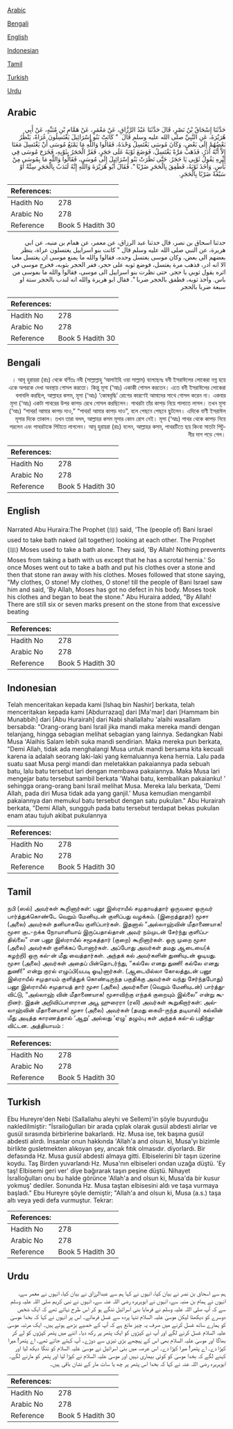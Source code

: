 [Arabic](#arabic)

[Bengali](#bengali)

[English](#english)

[Indonesian](#indonesian)

[Tamil](#tamil)

[Turkish](#turkish)

[Urdu](#urdu)

## Arabic


<div dir="rtl" lang="ar" style={{fontSize:'larger',backgroundColor:'#f8f9fa',padding:20}}>
حَدَّثَنَا إِسْحَاقُ بْنُ نَصْرٍ، قَالَ حَدَّثَنَا عَبْدُ الرَّزَّاقِ، عَنْ مَعْمَرٍ، عَنْ هَمَّامِ بْنِ مُنَبِّهٍ، عَنْ أَبِي هُرَيْرَةَ، عَنِ النَّبِيِّ صلى الله عليه وسلم قَالَ ‏ "‏ كَانَتْ بَنُو إِسْرَائِيلَ يَغْتَسِلُونَ عُرَاةً، يَنْظُرُ بَعْضُهُمْ إِلَى بَعْضٍ، وَكَانَ مُوسَى يَغْتَسِلُ وَحْدَهُ، فَقَالُوا وَاللَّهِ مَا يَمْنَعُ مُوسَى أَنْ يَغْتَسِلَ مَعَنَا إِلاَّ أَنَّهُ آدَرُ، فَذَهَبَ مَرَّةً يَغْتَسِلُ، فَوَضَعَ ثَوْبَهُ عَلَى حَجَرٍ، فَفَرَّ الْحَجَرُ بِثَوْبِهِ، فَخَرَجَ مُوسَى فِي إِثْرِهِ يَقُولُ ثَوْبِي يَا حَجَرُ‏.‏ حَتَّى نَظَرَتْ بَنُو إِسْرَائِيلَ إِلَى مُوسَى، فَقَالُوا وَاللَّهِ مَا بِمُوسَى مِنْ بَأْسٍ‏.‏ وَأَخَذَ ثَوْبَهُ، فَطَفِقَ بِالْحَجَرِ ضَرْبًا ‏"‏‏.‏ فَقَالَ أَبُو هُرَيْرَةَ وَاللَّهِ إِنَّهُ لَنَدَبٌ بِالْحَجَرِ سِتَّةٌ أَوْ سَبْعَةٌ ضَرْبًا بِالْحَجَرِ‏.‏
</div>
<div style={{backgroundColor:'#f8f9fa',padding:20, marginBottom: 10}}><table> <thead> <tr> <th>References:</th> <th></th> </tr> </thead> <tbody><tr><td>Hadith No</td><td>278</td></tr><tr><td>Arabic No</td><td>278</td></tr><tr><td>Reference</td><td>Book 5 Hadith 30</td></tr></tbody></table></div>


<div dir="rtl" lang="ar" style={{fontSize:'larger',backgroundColor:'#f8f9fa',padding:20}}>
حدثنا اسحاق بن نصر، قال حدثنا عبد الرزاق، عن معمر، عن همام بن منبه، عن ابي هريرة، عن النبي صلى الله عليه وسلم قال " كانت بنو اسراييل يغتسلون عراة، ينظر بعضهم الى بعض، وكان موسى يغتسل وحده، فقالوا والله ما يمنع موسى ان يغتسل معنا الا انه ادر، فذهب مرة يغتسل، فوضع ثوبه على حجر، ففر الحجر بثوبه، فخرج موسى في اثره يقول ثوبي يا حجر. حتى نظرت بنو اسراييل الى موسى، فقالوا والله ما بموسى من باس. واخذ ثوبه، فطفق بالحجر ضربا ". فقال ابو هريرة والله انه لندب بالحجر ستة او سبعة ضربا بالحجر
</div>
<div style={{backgroundColor:'#f8f9fa',padding:20, marginBottom: 10}}><table> <thead> <tr> <th>References:</th> <th></th> </tr> </thead> <tbody><tr><td>Hadith No</td><td>278</td></tr><tr><td>Arabic No</td><td>278</td></tr><tr><td>Reference</td><td>Book 5 Hadith 30</td></tr></tbody></table></div>

## Bengali


<div dir="rtl" lang="bn" style={{fontSize:'larger',backgroundColor:'#f8f9fa',padding:20}}>
। আবূ হুরায়রা (রাঃ) থেকে বর্ণিতঃ নবী (সাল্লাল্লাহু ‘আলাইহি ওয়া সাল্লাম) বলেছেনঃ বনী ইসরাঈলের লোকেরা নগ্ন হয়ে একে অপরকে দেখা অবস্থায় গোসল করতো। কিন্তু মূসা (‘আঃ) একাকী গোসল করতেন। এতে বনী ইসরাঈলের লোকেরা বলাবলি করছিল, আল্লাহর কসম, মূসা (‘আঃ) ‘কোষবৃদ্ধি’ রোগের কারণেই আমাদের সাথে গোসল করেন না। একবার মূসা (‘আঃ) একটা পাথরের উপর কাপড় রেখে গোসল করছিলেন। পাথরটা তাঁর কাপড় নিয়ে পালাতে লাগল। তখন মূসা (‘আঃ) “পাথর! আমার কাপড় দাও,” “পাথর! আমার কাপড় দাও”, বলে পেছনে পেছনে ছুটলেন। এদিকে বাণী ইসরাঈল মূসার দিকে তাকাল। তখন তারা বলল, আল্লাহর কসম মূসার কোন রোগ নেই। মূসা (‘আঃ) পাথর থেকে কাপড় নিয়ে পরলেন এবং পাথরটাকে পিটাতে লাগলেন। আবূ হুরায়রা (রাঃ) বলেন, আল্লাহর কসম, পাথরটিতে ছয় কিংবা সাতটা পিটুনীর দাগ পড়ে গেল।
</div>
<div style={{backgroundColor:'#f8f9fa',padding:20, marginBottom: 10}}><table> <thead> <tr> <th>References:</th> <th></th> </tr> </thead> <tbody><tr><td>Hadith No</td><td>278</td></tr><tr><td>Arabic No</td><td>278</td></tr><tr><td>Reference</td><td>Book 5 Hadith 30</td></tr></tbody></table></div>

## English


<div dir="ltr" lang="en" style={{fontSize:'larger',backgroundColor:'#f8f9fa',padding:20}}>
Narrated Abu Huraira:The Prophet (ﷺ) said, 'The (people of) Bani Israel used to take bath naked (all together) looking at each other. The Prophet (ﷺ) Moses used to take a bath alone. They said, 'By Allah! Nothing prevents Moses from taking a bath with us except that he has a scrotal hernia.' So once Moses went out to take a bath and put his clothes over a stone and then that stone ran away with his clothes. Moses followed that stone saying, "My clothes, O stone! My clothes, O stone! till the people of Bani Israel saw him and said, 'By Allah, Moses has got no defect in his body. Moses took his clothes and began to beat the stone." Abu Huraira added, "By Allah! There are still six or seven marks present on the stone from that excessive beating
</div>
<div style={{backgroundColor:'#f8f9fa',padding:20, marginBottom: 10}}><table> <thead> <tr> <th>References:</th> <th></th> </tr> </thead> <tbody><tr><td>Hadith No</td><td>278</td></tr><tr><td>Arabic No</td><td>278</td></tr><tr><td>Reference</td><td>Book 5 Hadith 30</td></tr></tbody></table></div>

## Indonesian


<div dir="ltr" lang="id" style={{fontSize:'larger',backgroundColor:'#f8f9fa',padding:20}}>
Telah menceritakan kepada kami [Ishaq bin Nashir] berkata, telah menceritakan kepada kami [Abdurrazaq] dari [Ma'mar] dari [Hammam bin Munabbih] dari [Abu Hurairah] dari Nabi shallallahu 'alaihi wasallam bersabda: "Orang-orang bani Israil jika mandi maka mereka mandi dengan telanjang, hingga sebagian melihat sebagian yang lainnya. Sedangkan Nabi Musa 'Alaihis Salam lebih suka mandi sendirian. Maka mereka pun berkata, "Demi Allah, tidak ada menghalangi Musa untuk mandi bersama kita kecuali karena ia adalah seorang laki-laki yang kemaluannya kena hernia. Lalu pada suatu saat Musa pergi mandi dan meletakkan pakaiannya pada sebuah batu, lalu batu tersebut lari dengan membawa pakaiannya. Maka Musa lari mengejar batu tersebut sambil berkata 'Wahai batu, kembalikan pakaianku! ' sehingga orang-orang bani Israil melihat Musa. Mereka lalu berkata, 'Demi Allah, pada diri Musa tidak ada yang ganjil.' Musa kemudian mengambil pakaiannya dan memukul batu tersebut dengan satu pukulan." Abu Hurairah berkata, "Demi Allah, sungguh pada batu tersebut terdapat bekas pukulan enam atau tujuh akibat pukulannya
</div>
<div style={{backgroundColor:'#f8f9fa',padding:20, marginBottom: 10}}><table> <thead> <tr> <th>References:</th> <th></th> </tr> </thead> <tbody><tr><td>Hadith No</td><td>278</td></tr><tr><td>Arabic No</td><td>278</td></tr><tr><td>Reference</td><td>Book 5 Hadith 30</td></tr></tbody></table></div>

## Tamil


<div dir="ltr" lang="ta" style={{fontSize:'larger',backgroundColor:'#f8f9fa',padding:20}}>
நபி (ஸல்) அவர்கள் கூறினார்கள்: பனூ இஸ்ராயீல் சமுதாயத்தார் ஒருவரை ஒருவர் பார்த்துக்கொண்டே வெறும் மேனியுடன் குளிப்பது வழக்கம். (இறைத்தூதர்) மூசா (அலை) அவர்கள் தனியாகவே குளிப்பார்கள். இதனால் “அல்லாஹ்வின் மீதாணையாக! மூசா குட-றக்க நோயாளியாய் இருப்பதால்தான் அவர் நம்முடன் சேர்ந்து குளிப்பதில்லை” என பனூ இஸ்ராயீல் சமூகத்தார் (குறை) கூறினார்கள். ஒரு முறை மூசா (அலை) அவர்கள் குளிக்கப் போனார்கள். அப்போது அவர்கள் தமது ஆடையை(க் கழற்றி) ஒரு கல்-ன் மீது வைத்தார்கள். அந்தக் கல் அவர்களின் துணியுடன் ஓடியது. மூசா (அலை) அவர்கள் அதைப் பின்தொடர்ந்து, “கல்லே எனது துணி! கல்லே எனது துணி!” என்று குரல் எழுப்பி(யபடி ஓடி)னார்கள். (ஆடையில்லா கோலத்துடன் பனூ இஸ்ராயீல் சமுதாயம் குளித்துக் கொண்டிருந்த பகுதிக்கு அவர்கள் வந்து சேர்ந்தபோது) பனூ இஸ்ராயீல் சமுதாயத் தார் மூசா (அலை) அவர்களை (வெறும் மேனியுடன்) பார்த்துவிட்டு, “அல்லாஹ் வின் மீதாணையாக! மூசாவிற்கு எந்தக் குறையும் இல்லை” என்று கூறினர். இதன் அறிவிப்பாளரான அபூ ஹுரைரா (ரலி) அவர்கள் கூறுகிறார்கள்: அல்லாஹ்வின் மீதானையாக! மூசா (அலை) அவர்கள் (தமது கையி-ருந்த தடியால்) கல்லின் மீது அடித்த காரணத்தால் ‘ஆறு’ அல்லது ‘ஏழு’ தழும்பு கள் அந்தக் கல்-ல் பதிந்துவிட்டன. அத்தியாயம் :
</div>
<div style={{backgroundColor:'#f8f9fa',padding:20, marginBottom: 10}}><table> <thead> <tr> <th>References:</th> <th></th> </tr> </thead> <tbody><tr><td>Hadith No</td><td>278</td></tr><tr><td>Arabic No</td><td>278</td></tr><tr><td>Reference</td><td>Book 5 Hadith 30</td></tr></tbody></table></div>

## Turkish


<div dir="ltr" lang="tr" style={{fontSize:'larger',backgroundColor:'#f8f9fa',padding:20}}>
Ebu Hureyre'den Nebi (Sallallahu aleyhi ve Sellem)'in şöyle buyurduğu nakledilmiştir: "İsrailoğulları bir arada çıplak olarak gusül abdesti alırlar ve gusül sırasında birbirlerine bakarlardı. Hz. Musa ise, tek başına gusül abdesti alırdı. İnsanlar onun hakkında 'Allah'a and olsun ki, Musa'yı bizimle birlikte gusletmekten alıkoyan şey, ancak fıtık olmasıdır. diyorlardı. Bir defasında Hz. Musa gusül abdesti almaya gitti. Elbiselerini bîr taşın üzerine koydu. Taş Birden yuvarlandı Hz. Musa'nın elbiseleri ondan uzağa düştü. 'Ey taş! Elbisemi geri ver' diye bağırarak taşın peşine düştü. Nihayet İsraİloğulları onu bu halde görünce 'Allah'a and olsun ki, Musa'da bir kusur yokmuş' dediler. Sonunda Hz. Musa taştan elbisesini aldı ve taşa vurmaya başladı." Ebu Hureyre şöyle demiştir; "Allah'a and olsun ki, Musa (a.s.) taşa altı veya yedi defa vurmuştur. Tekrar:
</div>
<div style={{backgroundColor:'#f8f9fa',padding:20, marginBottom: 10}}><table> <thead> <tr> <th>References:</th> <th></th> </tr> </thead> <tbody><tr><td>Hadith No</td><td>278</td></tr><tr><td>Arabic No</td><td>278</td></tr><tr><td>Reference</td><td>Book 5 Hadith 30</td></tr></tbody></table></div>

## Urdu


<div dir="rtl" lang="ur" style={{fontSize:'larger',backgroundColor:'#f8f9fa',padding:20}}>
ہم سے اسحاق بن نصر نے بیان کیا، انہوں نے کہا ہم سے عبدالرزاق نے بیان کیا، انہوں نے معمر سے، انہوں نے ہمام بن منبہ سے، انہوں نے ابوہریرہ رضی اللہ عنہ سے، انہوں نے نبی کریم صلی اللہ علیہ وسلم سے کہ آپ صلی اللہ علیہ وسلم نے فرمایا بنی اسرائیل ننگے ہو کر اس طرح نہاتے تھے کہ ایک شخص دوسرے کو دیکھتا لیکن موسیٰ علیہ السلام تنہا پردہ سے غسل فرماتے۔ اس پر انہوں نے کہا کہ بخدا موسیٰ کو ہمارے ساتھ غسل کرنے میں صرف یہ چیز مانع ہے کہ آپ کے خصیے بڑھے ہوئے ہیں۔ ایک مرتبہ موسیٰ علیہ السلام غسل کرنے لگے اور آپ نے کپڑوں کو ایک پتھر پر رکھ دیا۔ اتنے میں پتھر کپڑوں کو لے کر بھاگا اور موسیٰ علیہ السلام بھی اس کے پیچھے بڑی تیزی سے دوڑے۔ آپ کہتے جاتے تھے۔ اے پتھر! میرا کپڑا دے۔ اے پتھر! میرا کپڑا دے۔ اس عرصہ میں بنی اسرائیل نے موسیٰ علیہ السلام کو ننگا دیکھ لیا اور کہنے لگے کہ بخدا موسیٰ کو کوئی بیماری نہیں اور موسیٰ علیہ السلام نے کپڑا لیا اور پتھر کو مارنے لگے۔ ابوہریرہ رضی اللہ عنہ نے کہا کہ بخدا اس پتھر پر چھ یا سات مار کے نشان باقی ہیں۔
</div>
<div style={{backgroundColor:'#f8f9fa',padding:20, marginBottom: 10}}><table> <thead> <tr> <th>References:</th> <th></th> </tr> </thead> <tbody><tr><td>Hadith No</td><td>278</td></tr><tr><td>Arabic No</td><td>278</td></tr><tr><td>Reference</td><td>Book 5 Hadith 30</td></tr></tbody></table></div>